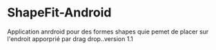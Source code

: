 # ShapeFit-Android
Application anrdroid pour des formes shapes quie pemet de placer sur l'endroit apporprié par drag drop..version 1.1
